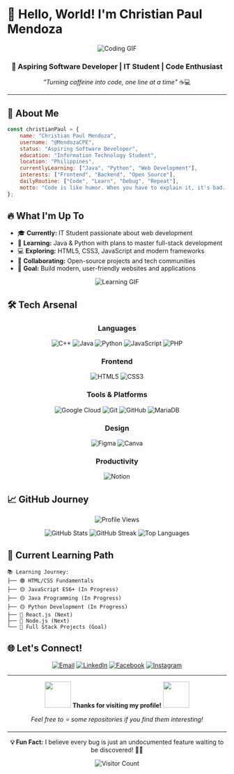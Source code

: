 # 👋 Hello, World! I'm Christian Paul Mendoza

<div align="center">

![Coding GIF](https://media.giphy.com/media/qgQUggAC3Pfv687qPC/giphy.gif)

### 🚀 Aspiring Software Developer | IT Student | Code Enthusiast

*"Turning caffeine into code, one line at a time"* ☕💻

---

</div>

## 🌟 About Me

```javascript
const christianPaul = {
    name: "Christian Paul Mendoza",
    username: "@MendozaCPE",
    status: "Aspiring Software Developer",
    education: "Information Technology Student",
    location: "Philippines",
    currentlyLearning: ["Java", "Python", "Web Development"],
    interests: ["Frontend", "Backend", "Open Source"],
    dailyRoutine: ["Code", "Learn", "Debug", "Repeat"],
    motto: "Code is like humor. When you have to explain it, it's bad. – Cory House"
};
```

## 🔥 What I'm Up To

- 🎓 **Currently:** IT Student passionate about web development
- 🌱 **Learning:** Java & Python with plans to master full-stack development  
- 💻 **Exploring:** HTML5, CSS3, JavaScript and modern frameworks
- 🤝 **Collaborating:** Open-source projects and tech communities
- 🎯 **Goal:** Build modern, user-friendly websites and applications

<div align="center">

![Learning GIF](https://media.giphy.com/media/L1R1tvI9svkIWwpVYr/giphy.gif)

</div>

## 🛠️ Tech Arsenal

<div align="center">

### Languages
![C++](https://img.shields.io/badge/C++-%2300599C.svg?style=for-the-badge&logo=c%2B%2B&logoColor=white)
![Java](https://img.shields.io/badge/Java-%23ED8B00.svg?style=for-the-badge&logo=openjdk&logoColor=white)
![Python](https://img.shields.io/badge/Python-3670A0?style=for-the-badge&logo=python&logoColor=ffdd54)
![JavaScript](https://img.shields.io/badge/JavaScript-%23323330.svg?style=for-the-badge&logo=javascript&logoColor=%23F7DF1E)
![PHP](https://img.shields.io/badge/PHP-%23777BB4.svg?style=for-the-badge&logo=php&logoColor=white)

### Frontend
![HTML5](https://img.shields.io/badge/HTML5-%23E34F26.svg?style=for-the-badge&logo=html5&logoColor=white)
![CSS3](https://img.shields.io/badge/CSS3-%231572B6.svg?style=for-the-badge&logo=css3&logoColor=white)

### Tools & Platforms
![Google Cloud](https://img.shields.io/badge/GoogleCloud-%234285F4.svg?style=for-the-badge&logo=google-cloud&logoColor=white)
![Git](https://img.shields.io/badge/Git-%23F05033.svg?style=for-the-badge&logo=git&logoColor=white)
![GitHub](https://img.shields.io/badge/GitHub-%23121011.svg?style=for-the-badge&logo=github&logoColor=white)
![MariaDB](https://img.shields.io/badge/MariaDB-003545?style=for-the-badge&logo=mariadb&logoColor=white)

### Design
![Figma](https://img.shields.io/badge/Figma-%23F24E1E.svg?style=for-the-badge&logo=figma&logoColor=white)
![Canva](https://img.shields.io/badge/Canva-%2300C4CC.svg?style=for-the-badge&logo=Canva&logoColor=white)

### Productivity
![Notion](https://img.shields.io/badge/Notion-%23000000.svg?style=for-the-badge&logo=notion&logoColor=white)

</div>

## 📈 GitHub Journey

<div align="center">

![Profile Views](https://komarev.com/ghpvc/?username=MendozaCPE&color=blueviolet&style=for-the-badge)

<img src="https://github-readme-stats.vercel.app/api?username=MendozaCPE&theme=tokyonight&hide_border=true&include_all_commits=true&count_private=false" alt="GitHub Stats" />

<img src="https://github-readme-streak-stats.herokuapp.com/?user=MendozaCPE&theme=tokyonight&hide_border=true" alt="GitHub Streak" />

<img src="https://github-readme-stats.vercel.app/api/top-langs/?username=MendozaCPE&theme=tokyonight&hide_border=true&include_all_commits=true&count_private=false&layout=compact" alt="Top Languages" />

</div>

## 🎯 Current Learning Path

```
📚 Learning Journey:
├── 🟢 HTML/CSS Fundamentals
├── 🟡 JavaScript ES6+ (In Progress)
├── 🟡 Java Programming (In Progress)  
├── 🟡 Python Development (In Progress)
├── 🔴 React.js (Next)
├── 🔴 Node.js (Next)
└── 🔴 Full Stack Projects (Goal)
```

## 🌐 Let's Connect!

<div align="center">

[![Email](https://img.shields.io/badge/Email-D14836?style=for-the-badge&logo=gmail&logoColor=white)](mailto:christianpaulmendoza10@gmail.com)
[![LinkedIn](https://img.shields.io/badge/LinkedIn-%230077B5.svg?style=for-the-badge&logo=linkedin&logoColor=white)](https://linkedin.com/in/Christian-Paul-Mendoza)
[![Facebook](https://img.shields.io/badge/Facebook-%231877F2.svg?style=for-the-badge&logo=Facebook&logoColor=white)](https://facebook.com/Christian-Paul-Mendoza)
[![Instagram](https://img.shields.io/badge/Instagram-%23E4405F.svg?style=for-the-badge&logo=Instagram&logoColor=white)](https://instagram.com/popopopaul_)

---

<img src="https://media.giphy.com/media/LnQjpWaON8nhr21vNW/giphy.gif" width="60"> **Thanks for visiting my profile!** <img src="https://media.giphy.com/media/LnQjpWaON8nhr21vNW/giphy.gif" width="60">

*Feel free to ⭐ some repositories if you find them interesting!*

</div>

---

<div align="center">
  
**💡 Fun Fact:** I believe every bug is just an undocumented feature waiting to be discovered! 🐛✨

![Visitor Count](https://visitcount.itsvg.in/api?id=MendozaCPE&icon=6&color=6)

</div>
